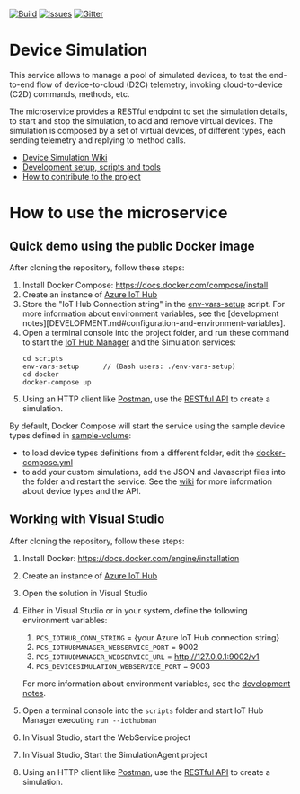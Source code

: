 [![Build][build-badge]][build-url]
[![Issues][issues-badge]][issues-url]
[![Gitter][gitter-badge]][gitter-url]

Device Simulation
=================

This service allows to manage a pool of simulated devices, to test the
end-to-end flow of device-to-cloud (D2C) telemetry, invoking
cloud-to-device (C2D) commands, methods, etc.

The microservice provides a RESTful endpoint to set the simulation details,
to start and stop the simulation, to add and remove virtual devices. The
simulation is composed by a set of virtual devices, of different types,
each sending telemetry and replying to method calls.

* [Device Simulation Wiki](https://github.com/Azure/device-simulation-dotnet/wiki)
* [Development setup, scripts and tools](DEVELOPMENT.md)
* [How to contribute to the project](CONTRIBUTING.md)

How to use the microservice
===========================

## Quick demo using the public Docker image

After cloning the repository, follow these steps:

1. Install Docker Compose: https://docs.docker.com/compose/install
1. Create an instance of [Azure IoT Hub](https://azure.microsoft.com/services/iot-hub)
1. Store the "IoT Hub Connection string" in the [env-vars-setup](scripts)
   script. For more information about environment variables, see the
   [development notes][DEVELOPMENT.md#configuration-and-environment-variables].
1. Open a terminal console into the project folder, and run these command to start
   the [IoT Hub Manager](https://github.com/Azure/iothub-manager-dotnet)
   and the Simulation services:
   ```
   cd scripts
   env-vars-setup      // (Bash users: ./env-vars-setup)
   cd docker
   docker-compose up
   ```
1. Using an HTTP client like [Postman](https://www.getpostman.com),
   use the
   [RESTful API](https://github.com/Azure/device-simulation-dotnet/wiki/%5BAPI-Specifications%5D-Simulations#create-default-simulation)
   to create a simulation.

By default, Docker Compose will start the service using the sample device
types defined in [sample-volume](scripts/docker/sample-volume):
* to load device types definitions from a different folder, edit the
  [docker-compose.yml](scripts/docker/docker-compose.yml)
* to add your custom simulations, add the JSON and Javascript files into the
  folder and restart the service. See the
  [wiki](https://github.com/Azure/device-simulation-dotnet/wiki)
  for more information about device types and the API.

## Working with Visual Studio

After cloning the repository, follow these steps:

1. Install Docker: https://docs.docker.com/engine/installation
1. Create an instance of [Azure IoT Hub](https://azure.microsoft.com/services/iot-hub)
1. Open the solution in Visual Studio
1. Either in Visual Studio or in your system, define the following environment
   variables:
    1. `PCS_IOTHUB_CONN_STRING` = {your Azure IoT Hub connection string}
    1. `PCS_IOTHUBMANAGER_WEBSERVICE_PORT` = 9002
    1. `PCS_IOTHUBMANAGER_WEBSERVICE_URL` = http://127.0.0.1:9002/v1
    1. `PCS_DEVICESIMULATION_WEBSERVICE_PORT` = 9003
   
   For more information about environment variables, see the
   [development notes](DEVELOPMENT.md#configuration-and-environment-variables).
1. Open a terminal console into the `scripts` folder and start IoT Hub Manager
   executing `run --iothubman`
1. In Visual Studio, start the WebService project
1. In Visual Studio, Start the SimulationAgent project
1. Using an HTTP client like [Postman](https://www.getpostman.com),
   use the
   [RESTful API](https://github.com/Azure/device-simulation-dotnet/wiki/%5BAPI-Specifications%5D-Simulations#create-default-simulation)
   to create a simulation.


[build-badge]: https://img.shields.io/travis/Azure/device-simulation-dotnet.svg
[build-url]: https://travis-ci.org/Azure/device-simulation-dotnet
[issues-badge]: https://img.shields.io/github/issues/azure/device-simulation-dotnet.svg
[issues-url]: https://github.com/azure/device-simulation-dotnet/issues
[gitter-badge]: https://img.shields.io/gitter/room/azure/iot-pcs.js.svg
[gitter-url]: https://gitter.im/azure/iot-pcs
